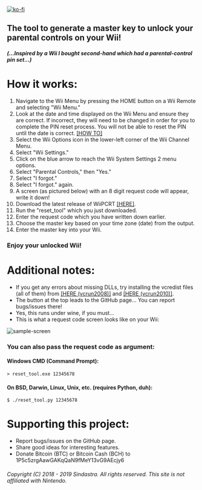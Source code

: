 [![ko-fi](https://www.ko-fi.com/img/githubbutton_sm.svg)](https://ko-fi.com/W7W215OZB)

## The tool to generate a master key to unlock your parental controls on your Wii!

##### (...Inspired by a Wii I bought second-hand which had a parental-control pin set...)

# How it works:
1. Navigate to the Wii Menu by pressing the HOME button on a Wii Remote and selecting "Wii Menu."
2. Look at the date and time displayed on the Wii Menu and ensure they are correct. If incorrect, they will need to be changed in order for you to complete the PIN reset process. You will not be able to reset the PIN until the date is correct. [[HOW TO]](https://tinyurl.com/ybq5md73)
3. Select the Wii Options icon in the lower-left corner of the Wii Channel Menu.
4. Select "Wii Settings."
5. Click on the blue arrow to reach the Wii System Settings 2 menu options.
6. Select "Parental Controls," then "Yes."
7. Select "I forgot."
8. Select "I forgot." again.
9. A screen (as pictured below) with an 8 digit request code will appear, write it down!
10. Download the latest release of WiiPCRT [[HERE]](https://github.com/sindastra/WiiPCRT/releases).
11. Run the "reset_tool" which you just downloaded.
12. Enter the request code which you have written down earlier.
13. Choose the master key based on your time zone (date) from the output.
14. Enter the master key into your Wii.

### Enjoy your unlocked Wii!

# Additional notes:

* If you get any errors about missing DLLs, try installing the vcredist files (all of them) from [[HERE (vcrun2008)]](https://www.microsoft.com/en-us/download/details.aspx?id=29) and [[HERE (vcrun2010)]](https://www.microsoft.com/en-us/download/details.aspx?id=5555).
* The button at the top leads to the GitHub page... You can report bugs/issues there!
* Yes, this runs under wine, if you must...
* This is what a request code screen looks like on your Wii:

![sample-screen](request_sample.png "Screen on your Wii")

### You can also pass the request code as argument:
#### Windows CMD (Command Prompt):
```
> reset_tool.exe 12345678
```
#### On BSD, Darwin, Linux, Unix, etc. (requires Python, duh):
```
$ ./reset_tool.py 12345678
```

# Supporting this project:
* Report bugs/issues on the GitHub page.
* Share good ideas for interesting features.
* Donate Bitcoin (BTC) or Bitcoin Cash (BCH) to 1P5c5zrgAawGAKqQaN9fMeY13vG9AEcjy6

###### Copyright (C) 2018 - 2019 Sindastra. All rights reserved. This site is not affiliated with Nintendo.
